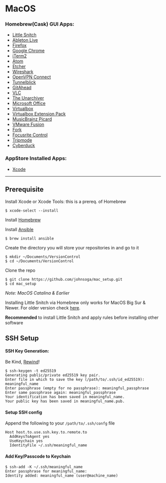 # MacOS

### Homebrew(Cask) GUI Apps:
- [Little Snitch](https://www.obdev.at/products/littlesnitch/index.html)
- [Ableton Live](https://www.ableton.com/en/)
- [Firefox](https://www.mozilla.org/en-US/firefox/)
- [Google Chrome](https://www.google.com/chrome/)
- [iTerm2](https://www.iterm2.com/)
- [Atom](https://atom.io/)
- [Etcher](https://www.balena.io/etcher/)
- [Wireshark](https://www.wireshark.org/)
- [OpenVPN Connect](https://openvpn.net/client-connect-vpn-for-mac-os/)
- [Tunnelblick](https://tunnelblick.net/)
- [GitAhead](https://gitahead.github.io/gitahead.com/)
- [VLC](https://www.videolan.org/vlc/index.html)
- [The Unarchiver](https://theunarchiver.com/)
- [Microsoft Office](https://products.office.com/en-us/mac/microsoft-office-for-mac)
- [Virtualbox](https://www.virtualbox.org/)
- [Virtualbox Extension Pack](https://www.virtualbox.org/)
- [MusicBrainz Picard](https://picard.musicbrainz.org/)
- [VMware Fusion](https://www.vmware.com/products/fusion.html)
- [Fork](https://git-fork.com/)
- [Focusrite Control](https://focusrite.com/en/focusrite-control)
- [Tripmode](https://www.tripmode.ch/)
- [Cyberduck](https://cyberduck.io/)

### AppStore Installed Apps:
- [Xcode](https://apps.apple.com/us/app/xcode/id497799835)

***

## Prerequisite
Install Xcode or Xcode Tools: this is a prereq. of Homebrew

```
$ xcode-select --install
```
Install [Homebrew](https://docs.brew.sh/Installation)

Install [Ansible](https://www.ansible.com/)
```
$ brew install ansible
```

Create the directory you will store your repositories in and go to it
```
$ mkdir ~/Documents/VersionControl
$ cd ~/Documents/VersionControl
```

Clone the repo
```
$ git clone https://github.com/johnsoga/mac_setup.git
$ cd mac_setup
```

_Note: MacOS Catalina & Earlier_

Installing Little Snitch via Homebrew only works for MacOS Big Sur & Newer. For older version check [here](https://www.obdev.at/products/littlesnitch/download-previous-versions.html).

**Recommended** to install Little Snitch and apply rules before installing other software

## SSH Setup
#### SSH Key Generation:
Be Kind, [Rewind](https://www.ssh.com/ssh/keygen)!

```
$ ssh-keygen -t ed25519
Generating public/private ed25519 key pair.
Enter file in which to save the key (/path/to/.ssh/id_ed25519): meaningful_name
Enter passphrase (empty for no passphrase): meaningful_passphrase
Enter same passphrase again: meaningful_passphrase
Your identification has been saved in meaningful_name.
Your public key has been saved in meaningful_name.pub.
```

#### Setup SSH config
Append the following to your `/path/to/.ssh/confg` file
```
Host host.to.use.ssh.key.to.remote.to
  AddKeysToAgent yes
  UseKeychain yes
  IdentityFile ~/.ssh/meaningful_name
```

#### Add Key/Passcode to Keychain
```
$ ssh-add -K ~/.ssh/meaningful_name
Enter passphrase for meaningful_name:
Identity added: meaningful_name (user@machine_name)
```

